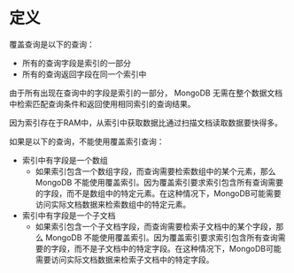# 定义

覆盖查询是以下的查询：

- 所有的查询字段是索引的一部分
- 所有的查询返回字段在同一个索引中

由于所有出现在查询中的字段是索引的一部分， MongoDB 无需在整个数据文档中检索匹配查询条件和返回使用相同索引的查询结果。

因为索引存在于RAM中，从索引中获取数据比通过扫描文档读取数据要快得多。

如果是以下的查询，不能使用覆盖索引查询：

- 索引中有字段是一个数组
  * 如果索引包含一个数组字段，而查询需要检索数组中的某个元素，那么 MongoDB 不能使用覆盖索引。因为覆盖索引要求索引包含所有查询需要的字段，而不是数组中的特定元素。在这种情况下，MongoDB可能需要访问实际文档数据来检索数组中的特定元素。
- 索引中有字段是一个子文档
  - 如果索引包含一个子文档字段，而查询需要检索子文档中的某个字段，那么 MongoDB 不能使用覆盖索引。因为覆盖索引要求索引包含所有查询需要的字段，而不是子文档中的特定字段。在这种情况下，MongoDB可能需要访问实际文档数据来检索子文档中的特定字段。
